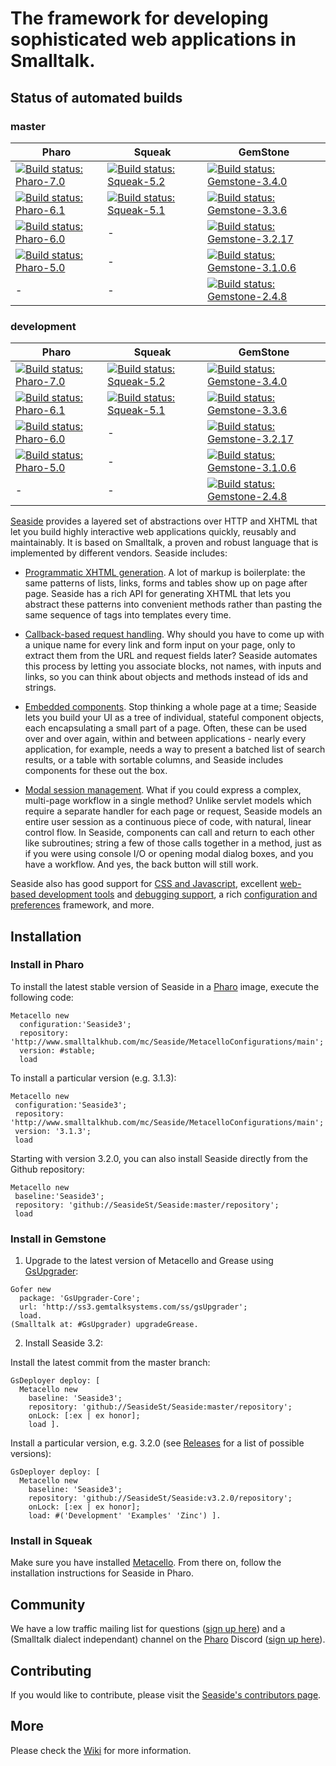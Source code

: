 # The framework for developing sophisticated web applications in Smalltalk.

## Status of automated builds
### master
Pharo | Squeak | GemStone
------------ | ------------- | ------------
[![Build status: Pharo-7.0](http://badges.herokuapp.com/travis/SeasideSt/Seaside?branch=master&env=BUILD_NAME=Pharo-7.0&label=7.0)](http://travis-ci.org/SeasideSt/Seaside) | [![Build status: Squeak-5.2](http://badges.herokuapp.com/travis/SeasideSt/Seaside?branch=master&env=BUILD_NAME=Squeak-trunk&label=5.2)](http://travis-ci.org/SeasideSt/Seaside) | [![Build status: Gemstone-3.4.0](http://badges.herokuapp.com/travis/SeasideSt/Seaside?branch=master&env=BUILD_NAME=Gemstone-3.4.0&label=3.4.0)](http://travis-ci.org/SeasideSt/Seaside)
[![Build status: Pharo-6.1](http://badges.herokuapp.com/travis/SeasideSt/Seaside?branch=master&env=BUILD_NAME=Pharo-6.1&label=6.1)](http://travis-ci.org/SeasideSt/Seaside) | [![Build status: Squeak-5.1](http://badges.herokuapp.com/travis/SeasideSt/Seaside?branch=master&env=BUILD_NAME=Squeak-5.1&label=5.1)](http://travis-ci.org/SeasideSt/Seaside) | [![Build status: Gemstone-3.3.6](http://badges.herokuapp.com/travis/SeasideSt/Seaside?branch=master&env=BUILD_NAME=Gemstone-3.3.6&label=3.3.6)](http://travis-ci.org/SeasideSt/Seaside)
[![Build status: Pharo-6.0](http://badges.herokuapp.com/travis/SeasideSt/Seaside?branch=master&env=BUILD_NAME=Pharo-6.0&label=6.0)](http://travis-ci.org/SeasideSt/Seaside) | - | [![Build status: Gemstone-3.2.17](http://badges.herokuapp.com/travis/SeasideSt/Seaside?branch=master&env=BUILD_NAME=Gemstone-3.2.17&label=3.2.17)](http://travis-ci.org/SeasideSt/Seaside)
[![Build status: Pharo-5.0](http://badges.herokuapp.com/travis/SeasideSt/Seaside?branch=master&env=BUILD_NAME=Pharo-5.0&label=5.0)](http://travis-ci.org/SeasideSt/Seaside) | - | [![Build status: Gemstone-3.1.0.6](http://badges.herokuapp.com/travis/SeasideSt/Seaside?branch=master&env=BUILD_NAME=Gemstone-3.1.0.6&label=3.1.0.6)](http://travis-ci.org/SeasideSt/Seaside)
\- | - | [![Build status: Gemstone-2.4.8](http://badges.herokuapp.com/travis/SeasideSt/Seaside?branch=master&env=BUILD_NAME=Gemstone-2.4.8&label=2.4.8)](http://travis-ci.org/SeasideSt/Seaside)

### development
Pharo | Squeak | GemStone
------------ | ------------- | ------------
[![Build status: Pharo-7.0](http://badges.herokuapp.com/travis/SeasideSt/Seaside?branch=development&env=BUILD_NAME=Pharo-7.0&label=7.0)](http://travis-ci.org/SeasideSt/Seaside) | [![Build status: Squeak-5.2](http://badges.herokuapp.com/travis/SeasideSt/Seaside?branch=development&env=BUILD_NAME=Squeak-trunk&label=5.2)](http://travis-ci.org/SeasideSt/Seaside) | [![Build status: Gemstone-3.4.0](http://badges.herokuapp.com/travis/SeasideSt/Seaside?branch=development&env=BUILD_NAME=Gemstone-3.4.0&label=3.4.0)](http://travis-ci.org/SeasideSt/Seaside)
[![Build status: Pharo-6.1](http://badges.herokuapp.com/travis/SeasideSt/Seaside?branch=development&env=BUILD_NAME=Pharo-6.1&label=6.1)](http://travis-ci.org/SeasideSt/Seaside) | [![Build status: Squeak-5.1](http://badges.herokuapp.com/travis/SeasideSt/Seaside?branch=development&env=BUILD_NAME=Squeak-5.1&label=5.1)](http://travis-ci.org/SeasideSt/Seaside) | [![Build status: Gemstone-3.3.6](http://badges.herokuapp.com/travis/SeasideSt/Seaside?branch=development&env=BUILD_NAME=Gemstone-3.3.6&label=3.3.6)](http://travis-ci.org/SeasideSt/Seaside)
[![Build status: Pharo-6.0](http://badges.herokuapp.com/travis/SeasideSt/Seaside?branch=development&env=BUILD_NAME=Pharo-6.0&label=6.0)](http://travis-ci.org/SeasideSt/Seaside) | - | [![Build status: Gemstone-3.2.17](http://badges.herokuapp.com/travis/SeasideSt/Seaside?branch=development&env=BUILD_NAME=Gemstone-3.2.17&label=3.2.17)](http://travis-ci.org/SeasideSt/Seaside)
[![Build status: Pharo-5.0](http://badges.herokuapp.com/travis/SeasideSt/Seaside?branch=development&env=BUILD_NAME=Pharo-5.0&label=5.0)](http://travis-ci.org/SeasideSt/Seaside) | - | [![Build status: Gemstone-3.1.0.6](http://badges.herokuapp.com/travis/SeasideSt/Seaside?branch=development&env=BUILD_NAME=Gemstone-3.1.0.6&label=3.1.0.6)](http://travis-ci.org/SeasideSt/Seaside)
\- | - | [![Build status: Gemstone-2.4.8](http://badges.herokuapp.com/travis/SeasideSt/Seaside?branch=development&env=BUILD_NAME=Gemstone-2.4.8&label=2.4.8)](http://travis-ci.org/SeasideSt/Seaside)


[Seaside](http://www.seaside.st) provides a layered set of abstractions over HTTP and XHTML that let you build highly interactive web applications quickly, reusably and maintainably. It is based on Smalltalk, a proven and robust language that is implemented by  different vendors. Seaside includes:

  * [Programmatic XHTML generation](http://www.seaside.st/documentation/generating-html).  A lot of markup is boilerplate: the same patterns of lists, links, forms and tables show up on page after page.  Seaside has a rich API for generating XHTML that lets you abstract these patterns into convenient methods rather than pasting the same sequence of tags into templates every time.

  * [Callback-based request handling](http://www.seaside.st/documentation/callbacks).  Why should you have to come up with a unique name for every link and form input on your page, only to extract them from the URL and request fields later?  Seaside automates this process by letting you associate blocks, not names, with inputs and links, so you can think about objects and methods instead of ids and strings.

  * [Embedded components](http://www.seaside.st/documentation/subcomponents).  Stop thinking a whole page at a time; Seaside lets you build your UI as a tree of individual, stateful component objects, each encapsulating a small part of a page.  Often, these can be used over and over again, within and between applications - nearly every application, for example, needs a way to present a batched list of search results, or a table with sortable columns, and Seaside includes components for these out the box.

  * [Modal session management](http://www.seaside.st/documentation/call-and-answer).  What if you could express a complex, multi-page workflow in a single method?  Unlike servlet models which require a separate handler for each page or request, Seaside models an entire user session as a continuous piece of code, with natural, linear control flow.  In Seaside, components can call and return to each other like subroutines; string a few of those calls together in a method, just as if you were using console I/O or opening modal dialog boxes, and you have a workflow. And yes, the back button will still work.

Seaside also has good support for [CSS and Javascript](http://www.seaside.st/documentation/css-and-js), excellent [web-based development tools](http://www.seaside.st/documentation/tools) and [debugging support](http://www.seaside.st/documentation/debugging), a rich [configuration and preferences](http://www.seaside.st/documentation/configuration-and-preferences) framework, and more.

## Installation

### Install in Pharo

To install the latest stable version of Seaside in a [Pharo](http://www.pharo-project.org) image, execute the following code:

```Smalltalk
Metacello new
  configuration:'Seaside3';
  repository: 'http://www.smalltalkhub.com/mc/Seaside/MetacelloConfigurations/main';
  version: #stable;
  load
```

To install a particular version (e.g. 3.1.3):

```Smalltalk
Metacello new
 configuration:'Seaside3';
 repository: 'http://www.smalltalkhub.com/mc/Seaside/MetacelloConfigurations/main';
 version: '3.1.3';
 load
```

Starting with version 3.2.0, you can also install Seaside directly from the Github repository:

```Smalltalk
Metacello new
 baseline:'Seaside3';
 repository: 'github://SeasideSt/Seaside:master/repository';
 load
```
	
### Install in Gemstone

1. Upgrade to the latest version of Metacello and Grease using [GsUpgrader](https://github.com/GsDevKit/gsUpgrader#gsupgrader-):
  ```Smalltalk
  Gofer new
    package: 'GsUpgrader-Core';
    url: 'http://ss3.gemtalksystems.com/ss/gsUpgrader';
    load.
  (Smalltalk at: #GsUpgrader) upgradeGrease.
  ```
  
2. Install Seaside 3.2:

  Install the latest commit from the master branch:
  ```Smalltalk
  GsDeployer deploy: [
    Metacello new
      baseline: 'Seaside3';
      repository: 'github://SeasideSt/Seaside:master/repository';
      onLock: [:ex | ex honor];
      load ].
  ```

  Install a particular version, e.g. 3.2.0 (see [Releases](https://github.com/SeasideSt/Seaside/releases) for a list of possible versions):
  ```Smalltalk
  GsDeployer deploy: [
    Metacello new
      baseline: 'Seaside3';
      repository: 'github://SeasideSt/Seaside:v3.2.0/repository';
      onLock: [:ex | ex honor];
      load: #('Development' 'Examples' 'Zinc') ].
  ```
  
### Install in Squeak

Make sure you have installed [Metacello](https://github.com/dalehenrich/metacello-work). From there on, follow the installation instructions for Seaside in Pharo.

## Community
We have a low traffic mailing list for questions ([sign up here](http://lists.squeakfoundation.org/cgi-bin/mailman/listinfo/seaside)) and a (Smalltalk dialect independant) channel on the [Pharo](https://pharo.org) Discord ([sign up here](http://discord.gg/Sj2rhxn)).

## Contributing
If you would like to contribute, please visit the [Seaside's contributors page](https://github.com/SeasideSt/Seaside/blob/master/CONTRIBUTING.md).

## More

Please check the [Wiki](https://github.com/SeasideSt/Seaside/wiki) for more information.
